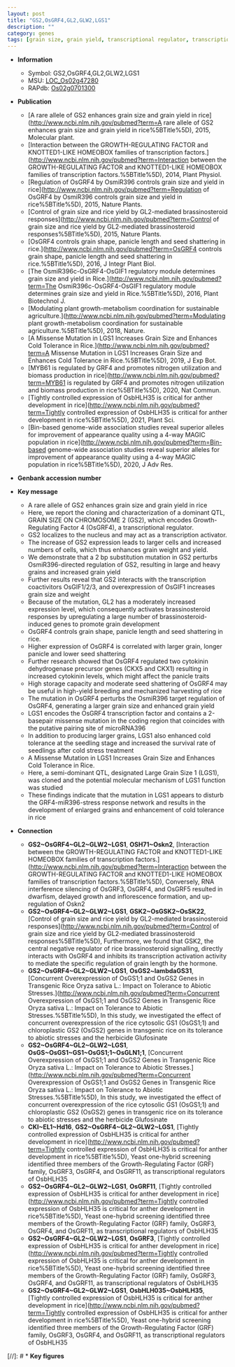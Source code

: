 ```yaml
---
layout: post
title: "GS2,OsGRF4,GL2,GLW2,LGS1"
description: ""
category: genes
tags: [grain size, grain yield, transcriptional regulator, transcription activator, grain weight, grain, yield, development, brassinosteroid, Brassinosteroid, panicle, seed, cytokinin, breeding, shattering, seed shattering, transcription factor, seedlings, seedling, tolerance, cold tolerance, cold stress, stress, stress response]
---
```


* **Information**  
    + Symbol: GS2,OsGRF4,GL2,GLW2,LGS1  
    + MSU: [LOC_Os02g47280](http://rice.plantbiology.msu.edu/cgi-bin/ORF_infopage.cgi?orf=LOC_Os02g47280)  
    + RAPdb: [Os02g0701300](http://rapdb.dna.affrc.go.jp/viewer/gbrowse_details/irgsp1?name=Os02g0701300)  

* **Publication**  
    + [A rare allele of GS2 enhances grain size and grain yield in rice](http://www.ncbi.nlm.nih.gov/pubmed?term=A rare allele of GS2 enhances grain size and grain yield in rice%5BTitle%5D), 2015, Molecular plant.
    + [Interaction between the GROWTH-REGULATING FACTOR and KNOTTED1-LIKE HOMEOBOX families of transcription factors.](http://www.ncbi.nlm.nih.gov/pubmed?term=Interaction between the GROWTH-REGULATING FACTOR and KNOTTED1-LIKE HOMEOBOX families of transcription factors.%5BTitle%5D), 2014, Plant Physiol.
    + [Regulation of OsGRF4 by OsmiR396 controls grain size and yield in rice](http://www.ncbi.nlm.nih.gov/pubmed?term=Regulation of OsGRF4 by OsmiR396 controls grain size and yield in rice%5BTitle%5D), 2015, Nature Plants.
    + [Control of grain size and rice yield by GL2-mediated brassinosteroid responses](http://www.ncbi.nlm.nih.gov/pubmed?term=Control of grain size and rice yield by GL2-mediated brassinosteroid responses%5BTitle%5D), 2015, Nature Plants.
    + [OsGRF4 controls grain shape, panicle length and seed shattering in rice.](http://www.ncbi.nlm.nih.gov/pubmed?term=OsGRF4 controls grain shape, panicle length and seed shattering in rice.%5BTitle%5D), 2016, J Integr Plant Biol.
    + [The OsmiR396c-OsGRF4-OsGIF1 regulatory module determines grain size and yield in Rice.](http://www.ncbi.nlm.nih.gov/pubmed?term=The OsmiR396c-OsGRF4-OsGIF1 regulatory module determines grain size and yield in Rice.%5BTitle%5D), 2016, Plant Biotechnol J.
    + [Modulating plant growth-metabolism coordination for sustainable agriculture.](http://www.ncbi.nlm.nih.gov/pubmed?term=Modulating plant growth-metabolism coordination for sustainable agriculture.%5BTitle%5D), 2018, Nature.
    + [A Missense Mutation in LGS1 Increases Grain Size and Enhances Cold Tolerance in Rice.](http://www.ncbi.nlm.nih.gov/pubmed?term=A Missense Mutation in LGS1 Increases Grain Size and Enhances Cold Tolerance in Rice.%5BTitle%5D), 2019, J Exp Bot.
    + [MYB61 is regulated by GRF4 and promotes nitrogen utilization and biomass production in rice](http://www.ncbi.nlm.nih.gov/pubmed?term=MYB61 is regulated by GRF4 and promotes nitrogen utilization and biomass production in rice%5BTitle%5D), 2020, Nat Commun.
    + [Tightly controlled expression of OsbHLH35 is critical for anther development in rice](http://www.ncbi.nlm.nih.gov/pubmed?term=Tightly controlled expression of OsbHLH35 is critical for anther development in rice%5BTitle%5D), 2021, Plant Sci.
    + [Bin-based genome-wide association studies reveal superior alleles for improvement of appearance quality using a 4-way MAGIC population in rice](http://www.ncbi.nlm.nih.gov/pubmed?term=Bin-based genome-wide association studies reveal superior alleles for improvement of appearance quality using a 4-way MAGIC population in rice%5BTitle%5D), 2020, J Adv Res.

* **Genbank accession number**  

* **Key message**  
    + A rare allele of GS2 enhances grain size and grain yield in rice
    + Here, we report the cloning and characterization of a dominant QTL, GRAIN SIZE ON CHROMOSOME 2 (GS2), which encodes Growth-Regulating Factor 4 (OsGRF4), a transcriptional regulator.
    + GS2 localizes to the nucleus and may act as a transcription activator.
    + The increase of GS2 expression leads to larger cells and increased numbers of cells, which thus enhances grain weight and yield.
    + We demonstrate that a 2 bp substitution mutation in GS2 perturbs OsmiR396-directed regulation of GS2, resulting in large and heavy grains and increased grain yield
    + Further results reveal that GS2 interacts with the transcription coactivitors OsGIF1/2/3, and overexpression of OsGIF1 increases grain size and weight
    + Because of the mutation, GL2 has a moderately increased expression level, which consequently activates brassinosteroid responses by upregulating a large number of brassinosteroid-induced genes to promote grain development
    + OsGRF4 controls grain shape, panicle length and seed shattering in rice.
    + Higher expression of OsGRF4 is correlated with larger grain, longer panicle and lower seed shattering
    + Further research showed that OsGRF4 regulated two cytokinin dehydrogenase precursor genes (CKX5 and CKX1) resulting in increased cytokinin levels, which might affect the panicle traits
    + High storage capacity and moderate seed shattering of OsGRF4 may be useful in high-yield breeding and mechanized harvesting of rice
    + The mutation in OsGRF4 perturbs the OsmiR396 target regulation of OsGRF4, generating a larger grain size and enhanced grain yield
    + LGS1 encodes the OsGRF4 transcription factor and contains a 2-basepair missense mutation in the coding region that coincides with the putative pairing site of microRNA396
    + In addition to producing larger grains, LGS1 also enhanced cold tolerance at the seedling stage and increased the survival rate of seedlings after cold stress treatment
    + A Missense Mutation in LGS1 Increases Grain Size and Enhances Cold Tolerance in Rice.
    + Here, a semi-dominant QTL, designated Large Grain Size 1 (LGS1), was cloned and the potential molecular mechanism of LGS1 function was studied
    + These findings indicate that the mutation in LGS1 appears to disturb the GRF4-miR396-stress response network and results in the development of enlarged grains and enhancement of cold tolerance in rice

* **Connection**  
    + __GS2~OsGRF4~GL2~GLW2~LGS1__, __OSH71~Oskn2__, [Interaction between the GROWTH-REGULATING FACTOR and KNOTTED1-LIKE HOMEOBOX families of transcription factors.](http://www.ncbi.nlm.nih.gov/pubmed?term=Interaction between the GROWTH-REGULATING FACTOR and KNOTTED1-LIKE HOMEOBOX families of transcription factors.%5BTitle%5D), Conversely, RNA interference silencing of OsGRF3, OsGRF4, and OsGRF5 resulted in dwarfism, delayed growth and inflorescence formation, and up-regulation of Oskn2
    + __GS2~OsGRF4~GL2~GLW2~LGS1__, __GSK2~OsGSK2~OsSK22__, [Control of grain size and rice yield by GL2-mediated brassinosteroid responses](http://www.ncbi.nlm.nih.gov/pubmed?term=Control of grain size and rice yield by GL2-mediated brassinosteroid responses%5BTitle%5D), Furthermore, we found that GSK2, the central negative regulator of rice brassinosteroid signalling, directly interacts with OsGRF4 and inhibits its transcription activation activity to mediate the specific regulation of grain length by the hormone.
    + __GS2~OsGRF4~GL2~GLW2~LGS1__, __OsGS2~lambdaGS31__, [Concurrent Overexpression of OsGS1;1 and OsGS2 Genes in Transgenic Rice Oryza sativa L.: Impact on Tolerance to Abiotic Stresses.](http://www.ncbi.nlm.nih.gov/pubmed?term=Concurrent Overexpression of OsGS1;1 and OsGS2 Genes in Transgenic Rice Oryza sativa L.: Impact on Tolerance to Abiotic Stresses.%5BTitle%5D),  In this study, we investigated the effect of concurrent overexpression of the rice cytosolic GS1 (OsGS1;1) and chloroplastic GS2 (OsGS2) genes in transgenic rice on its tolerance to abiotic stresses and the herbicide Glufosinate
    + __GS2~OsGRF4~GL2~GLW2~LGS1__, __OsGS~OsGS1~GS1~OsGS1;1~OsGLN1;1__, [Concurrent Overexpression of OsGS1;1 and OsGS2 Genes in Transgenic Rice Oryza sativa L.: Impact on Tolerance to Abiotic Stresses.](http://www.ncbi.nlm.nih.gov/pubmed?term=Concurrent Overexpression of OsGS1;1 and OsGS2 Genes in Transgenic Rice Oryza sativa L.: Impact on Tolerance to Abiotic Stresses.%5BTitle%5D),  In this study, we investigated the effect of concurrent overexpression of the rice cytosolic GS1 (OsGS1;1) and chloroplastic GS2 (OsGS2) genes in transgenic rice on its tolerance to abiotic stresses and the herbicide Glufosinate
    + __CKI~EL1~Hd16__, __GS2~OsGRF4~GL2~GLW2~LGS1__, [Tightly controlled expression of OsbHLH35 is critical for anther development in rice](http://www.ncbi.nlm.nih.gov/pubmed?term=Tightly controlled expression of OsbHLH35 is critical for anther development in rice%5BTitle%5D),  Yeast one-hybrid screening identified three members of the Growth-Regulating Factor (GRF) family, OsGRF3, OsGRF4, and OsGRF11, as transcriptional regulators of OsbHLH35
    + __GS2~OsGRF4~GL2~GLW2~LGS1__, __OsGRF11__, [Tightly controlled expression of OsbHLH35 is critical for anther development in rice](http://www.ncbi.nlm.nih.gov/pubmed?term=Tightly controlled expression of OsbHLH35 is critical for anther development in rice%5BTitle%5D),  Yeast one-hybrid screening identified three members of the Growth-Regulating Factor (GRF) family, OsGRF3, OsGRF4, and OsGRF11, as transcriptional regulators of OsbHLH35
    + __GS2~OsGRF4~GL2~GLW2~LGS1__, __OsGRF3__, [Tightly controlled expression of OsbHLH35 is critical for anther development in rice](http://www.ncbi.nlm.nih.gov/pubmed?term=Tightly controlled expression of OsbHLH35 is critical for anther development in rice%5BTitle%5D),  Yeast one-hybrid screening identified three members of the Growth-Regulating Factor (GRF) family, OsGRF3, OsGRF4, and OsGRF11, as transcriptional regulators of OsbHLH35
    + __GS2~OsGRF4~GL2~GLW2~LGS1__, __OsbHLH035~OsbHLH35__, [Tightly controlled expression of OsbHLH35 is critical for anther development in rice](http://www.ncbi.nlm.nih.gov/pubmed?term=Tightly controlled expression of OsbHLH35 is critical for anther development in rice%5BTitle%5D),  Yeast one-hybrid screening identified three members of the Growth-Regulating Factor (GRF) family, OsGRF3, OsGRF4, and OsGRF11, as transcriptional regulators of OsbHLH35

[//]: # * **Key figures**  


